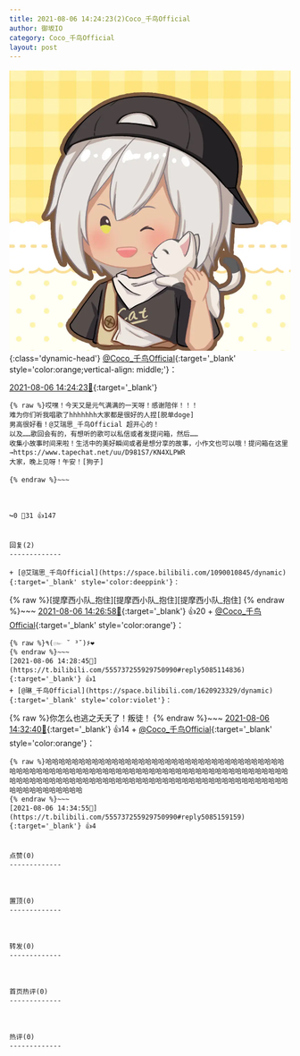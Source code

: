 ```yaml
---
title: 2021-08-06 14:24:23(2)Coco_千鸟Official
author: 御坂IO
category: Coco_千鸟Official
layout: post
---
```


![img](/images/85e485bc0dbd0cde4d15f24d7cffe9704618ad10.jpg){:class='dynamic-head'}
[@Coco_千鸟Official](https://space.bilibili.com/1891728206/dynamic){:target='_blank' style='color:orange;vertical-align: middle;'}：

[2021-08-06 14:24:23🔗](https://t.bilibili.com/555737255929750990){:target='_blank'}

~~~
{% raw %}哎嘿！今天又是元气满满的一天呀！感谢陪伴！！！
难为你们听我唱歌了hhhhhhh大家都是很好的人捏[脱单doge]
男高很好看！@艾瑞思_千鸟Official 超开心的！
以及……歌回会有的，有想听的歌可以私信或者发提问箱，然后……
收集小故事时间来啦！生活中的美好瞬间或者是想分享的故事，小作文也可以哦！提问箱在这里→https://www.tapechat.net/uu/D981S7/KN4XLPWR
大家，晚上见呀！午安！[狗子]
 
{% endraw %}~~~



↪️0 💬31 👍147


回复(2)
-------------

+ [@艾瑞思_千鸟Official](https://space.bilibili.com/1090010845/dynamic){:target='_blank' style='color:deeppink'}：
~~~
{% raw %}[提摩西小队_抱住][提摩西小队_抱住][提摩西小队_抱住]
{% endraw %}~~~
[2021-08-06 14:26:58🔗](https://t.bilibili.com/555737255929750990#reply5085115284){:target='_blank'} 👍20
    + [@Coco_千鸟Official](https://space.bilibili.com/1891728206/dynamic){:target='_blank' style='color:orange'}：
~~~
{% raw %}٩(๛ ˘ ³˘)۶❤
{% endraw %}~~~
[2021-08-06 14:28:45🔗](https://t.bilibili.com/555737255929750990#reply5085114836){:target='_blank'} 👍1
+ [@琳_千鸟Official](https://space.bilibili.com/1620923329/dynamic){:target='_blank' style='color:violet'}：
~~~
{% raw %}你怎么也逃之夭夭了！叛徒！
{% endraw %}~~~
[2021-08-06 14:32:40🔗](https://t.bilibili.com/555737255929750990#reply5085139746){:target='_blank'} 👍14
    + [@Coco_千鸟Official](https://space.bilibili.com/1891728206/dynamic){:target='_blank' style='color:orange'}：
~~~
{% raw %}哈哈哈哈哈哈哈哈哈哈哈哈哈哈哈哈哈哈哈哈哈哈哈哈哈哈哈哈哈哈哈哈哈哈哈哈哈哈哈哈哈哈哈哈哈哈哈哈哈哈哈哈哈哈哈哈哈哈哈哈哈哈哈哈哈哈哈哈哈哈哈哈哈哈哈哈哈哈哈哈哈哈哈哈哈哈哈哈哈哈哈哈哈哈哈哈哈哈哈哈哈哈哈哈哈哈哈哈哈哈哈哈哈哈哈哈哈哈哈哈哈哈哈哈哈哈哈哈哈哈哈
{% endraw %}~~~
[2021-08-06 14:34:55🔗](https://t.bilibili.com/555737255929750990#reply5085159159){:target='_blank'} 👍4


点赞(0)
-------------



置顶(0)
-------------



转发(0)
-------------



首页热评(0)
-------------



热评(0)
-------------



